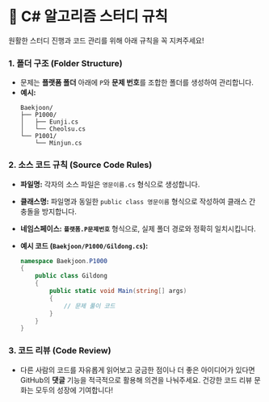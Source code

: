 # 🚀 C\# 알고리즘 스터디 규칙

원활한 스터디 진행과 코드 관리를 위해 아래 규칙을 꼭 지켜주세요\!

### 1\. 폴더 구조 (Folder Structure)

  - 문제는 **플랫폼 폴더** 아래에 `P`와 **문제 번호**를 조합한 폴더를 생성하여 관리합니다.
  - **예시:**
    ```
    Baekjoon/
    ├── P1000/
    │   ├── Eunji.cs
    │   └── Cheolsu.cs
    └── P1001/
        └── Minjun.cs
    ```

### 2\. 소스 코드 규칙 (Source Code Rules)

  - **파일명:** 각자의 소스 파일은 `영문이름.cs` 형식으로 생성합니다.

  - **클래스명:** 파일명과 동일한 `public class 영문이름` 형식으로 작성하여 클래스 간 충돌을 방지합니다.

  - **네임스페이스:** **`플랫폼.P문제번호`** 형식으로, 실제 폴더 경로와 정확히 일치시킵니다.

  - **예시 코드 (`Baekjoon/P1000/Gildong.cs`):**

    ```csharp
    namespace Baekjoon.P1000
    {
        public class Gildong
        {
            public static void Main(string[] args)
            {
                // 문제 풀이 코드
            }
        }
    }
    ```

### 3\. 코드 리뷰 (Code Review)

  - 다른 사람의 코드를 자유롭게 읽어보고 궁금한 점이나 더 좋은 아이디어가 있다면 GitHub의 **댓글** 기능을 적극적으로 활용해 의견을 나눠주세요. 건강한 코드 리뷰 문화는 모두의 성장에 기여합니다\!
